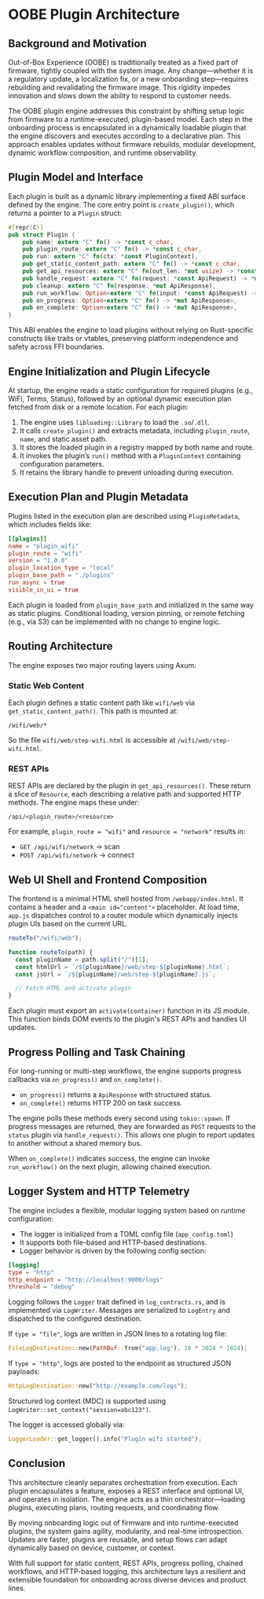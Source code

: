# OOBE Plugin Architecture

## Background and Motivation

Out-of-Box Experience (OOBE) is traditionally treated as a fixed part of firmware, tightly coupled with the system image. Any change—whether it is a regulatory update, a localization fix, or a new onboarding step—requires rebuilding and revalidating the firmware image. This rigidity impedes innovation and slows down the ability to respond to customer needs.

The OOBE plugin engine addresses this constraint by shifting setup logic from firmware to a runtime-executed, plugin-based model. Each step in the onboarding process is encapsulated in a dynamically loadable plugin that the engine discovers and executes according to a declarative plan. This approach enables updates without firmware rebuilds, modular development, dynamic workflow composition, and runtime observability.

## Plugin Model and Interface

Each plugin is built as a dynamic library implementing a fixed ABI surface defined by the engine. The core entry point is `create_plugin()`, which returns a pointer to a `Plugin` struct:

```rust
#[repr(C)]
pub struct Plugin {
    pub name: extern "C" fn() -> *const c_char,
    pub plugin_route: extern "C" fn() -> *const c_char,
    pub run: extern "C" fn(ctx: *const PluginContext),
    pub get_static_content_path: extern "C" fn() -> *const c_char,
    pub get_api_resources: extern "C" fn(out_len: *mut usize) -> *const Resource,
    pub handle_request: extern "C" fn(request: *const ApiRequest) -> *mut ApiResponse,
    pub cleanup: extern "C" fn(response: *mut ApiResponse),
    pub run_workflow: Option<extern "C" fn(input: *const ApiRequest) -> *mut ApiResponse>,
    pub on_progress: Option<extern "C" fn() -> *mut ApiResponse>,
    pub on_complete: Option<extern "C" fn() -> *mut ApiResponse>,
}
```

This ABI enables the engine to load plugins without relying on Rust-specific constructs like traits or vtables, preserving platform independence and safety across FFI boundaries.

## Engine Initialization and Plugin Lifecycle

At startup, the engine reads a static configuration for required plugins (e.g., WiFi, Terms, Status), followed by an optional dynamic execution plan fetched from disk or a remote location. For each plugin:

1. The engine uses `libloading::Library` to load the `.so`/`.dll`.
2. It calls `create_plugin()` and extracts metadata, including `plugin_route`, `name`, and static asset path.
3. It stores the loaded plugin in a registry mapped by both name and route.
4. It invokes the plugin’s `run()` method with a `PluginContext` containing configuration parameters.
5. It retains the library handle to prevent unloading during execution.

## Execution Plan and Plugin Metadata

Plugins listed in the execution plan are described using `PluginMetadata`, which includes fields like:

```toml
[[plugins]]
name = "plugin_wifi"
plugin_route = "wifi"
version = "1.0.0"
plugin_location_type = "local"
plugin_base_path = "./plugins"
run_async = true
visible_in_ui = true
```

Each plugin is loaded from `plugin_base_path` and initialized in the same way as static plugins. Conditional loading, version pinning, or remote fetching (e.g., via S3) can be implemented with no change to engine logic.

## Routing Architecture

The engine exposes two major routing layers using Axum:

### Static Web Content

Each plugin defines a static content path like `wifi/web` via `get_static_content_path()`. This path is mounted at:

```
/wifi/web/*
```

So the file `wifi/web/step-wifi.html` is accessible at `/wifi/web/step-wifi.html`.

### REST APIs

REST APIs are declared by the plugin in `get_api_resources()`. These return a slice of `Resource`, each describing a relative path and supported HTTP methods. The engine maps these under:

```
/api/<plugin_route>/<resource>
```

For example, `plugin_route = "wifi"` and `resource = "network"` results in:

- `GET /api/wifi/network` → scan
- `POST /api/wifi/network` → connect

## Web UI Shell and Frontend Composition

The frontend is a minimal HTML shell hosted from `/webapp/index.html`. It contains a header and a `<main id="content">` placeholder. At load time, `app.js` dispatches control to a router module which dynamically injects plugin UIs based on the current URL.

```js
routeTo("/wifi/web");

function routeTo(path) {
  const pluginName = path.split("/")[1];
  const htmlUrl = `/${pluginName}/web/step-${pluginName}.html`;
  const jsUrl = `/${pluginName}/web/step-${pluginName}.js`;

  // Fetch HTML and activate plugin
}
```

Each plugin must export an `activate(container)` function in its JS module. This function binds DOM events to the plugin's REST APIs and handles UI updates.

## Progress Polling and Task Chaining

For long-running or multi-step workflows, the engine supports progress callbacks via `on_progress()` and `on_complete()`.

- `on_progress()` returns a `ApiResponse` with structured status.
- `on_complete()` returns HTTP 200 on task success.

The engine polls these methods every second using `tokio::spawn`. If progress messages are returned, they are forwarded as `POST` requests to the `status` plugin via `handle_request()`. This allows one plugin to report updates to another without a shared memory bus.

When `on_complete()` indicates success, the engine can invoke `run_workflow()` on the next plugin, allowing chained execution.

## Logger System and HTTP Telemetry

The engine includes a flexible, modular logging system based on runtime configuration:

- The logger is initialized from a TOML config file (`app_config.toml`)
- It supports both file-based and HTTP-based destinations.
- Logger behavior is driven by the following config section:

```toml
[logging]
type = "http"
http_endpoint = "http://localhost:9000/logs"
threshold = "debug"
```

Logging follows the `Logger` trait defined in `log_contracts.rs`, and is implemented via `LogWriter`. Messages are serialized to `LogEntry` and dispatched to the configured destination.

If `type = "file"`, logs are written in JSON lines to a rotating log file:

```rust
FileLogDestination::new(PathBuf::from("app.log"), 10 * 1024 * 1024);
```

If `type = "http"`, logs are posted to the endpoint as structured JSON payloads:

```rust
HttpLogDestination::new("http://example.com/logs");
```

Structured log context (MDC) is supported using `LogWriter::set_context("session=abc123")`.

The logger is accessed globally via:

```rust
LoggerLoader::get_logger().info("Plugin wifi started");
```

## Conclusion

This architecture cleanly separates orchestration from execution. Each plugin encapsulates a feature, exposes a REST interface and optional UI, and operates in isolation. The engine acts as a thin orchestrator—loading plugins, executing plans, routing requests, and coordinating flow.

By moving onboarding logic out of firmware and into runtime-executed plugins, the system gains agility, modularity, and real-time introspection. Updates are faster, plugins are reusable, and setup flows can adapt dynamically based on device, customer, or context.

With full support for static content, REST APIs, progress polling, chained workflows, and HTTP-based logging, this architecture lays a resilient and extensible foundation for onboarding across diverse devices and product lines.